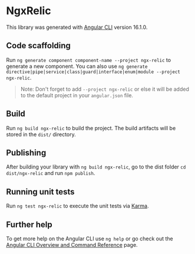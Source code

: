 # NgxRelic

This library was generated with [Angular CLI](https://github.com/angular/angular-cli) version 16.1.0.

## Code scaffolding

Run `ng generate component component-name --project ngx-relic` to generate a new component. You can also use `ng generate directive|pipe|service|class|guard|interface|enum|module --project ngx-relic`.
> Note: Don't forget to add `--project ngx-relic` or else it will be added to the default project in your `angular.json` file. 

## Build

Run `ng build ngx-relic` to build the project. The build artifacts will be stored in the `dist/` directory.

## Publishing

After building your library with `ng build ngx-relic`, go to the dist folder `cd dist/ngx-relic` and run `npm publish`.

## Running unit tests

Run `ng test ngx-relic` to execute the unit tests via [Karma](https://karma-runner.github.io).

## Further help

To get more help on the Angular CLI use `ng help` or go check out the [Angular CLI Overview and Command Reference](https://angular.io/cli) page.
